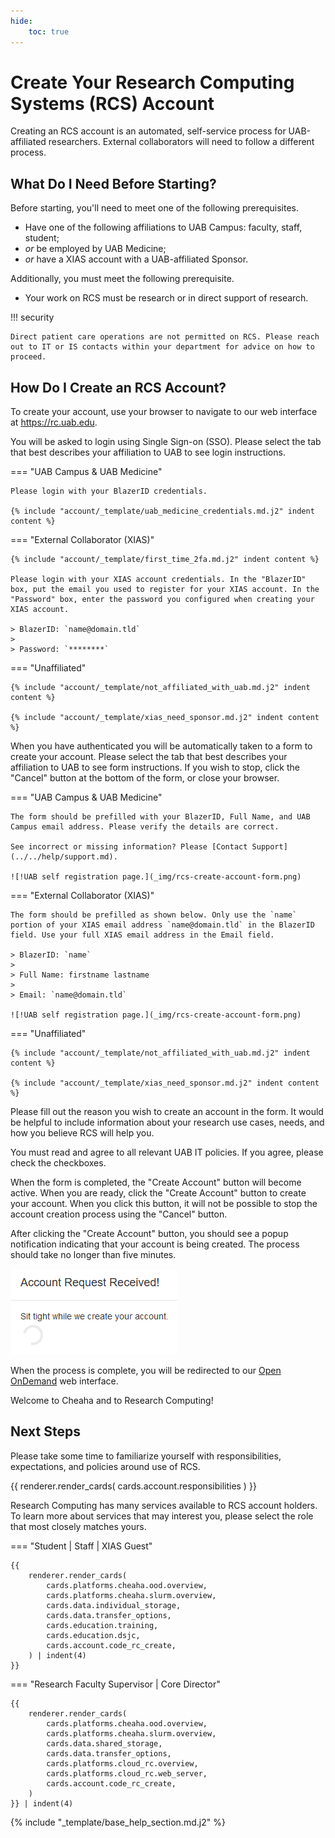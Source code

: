 ```yaml
---
hide:
    toc: true
---
```


# Create Your Research Computing Systems (RCS) Account

Creating an RCS account is an automated, self-service process for UAB-affiliated researchers. External collaborators will need to follow a different process.

## What Do I Need Before Starting?

Before starting, you'll need to meet one of the following prerequisites.

- Have one of the following affiliations to UAB Campus: faculty, staff, student;
- _or_ be employed by UAB Medicine;
- _or_ have a XIAS account with a UAB-affiliated Sponsor.

Additionally, you must meet the following prerequisite.

- Your work on RCS must be research or in direct support of research.

<!-- markdownlint-disable MD046 -->
!!! security

    Direct patient care operations are not permitted on RCS. Please reach out to IT or IS contacts within your department for advice on how to proceed.
<!-- markdownlint-enable MD046 -->

## How Do I Create an RCS Account?

To create your account, use your browser to navigate to our web interface at <https://rc.uab.edu>.

You will be asked to login using Single Sign-on (SSO). Please select the tab that best describes your affiliation to UAB to see login instructions.

<!-- markdownlint-disable MD046 -->
=== "UAB Campus & UAB Medicine"

    Please login with your BlazerID credentials.

    {% include "account/_template/uab_medicine_credentials.md.j2" indent content %}

=== "External Collaborator (XIAS)"

    {% include "account/_template/first_time_2fa.md.j2" indent content %}

    Please login with your XIAS account credentials. In the "BlazerID" box, put the email you used to register for your XIAS account. In the "Password" box, enter the password you configured when creating your XIAS account.

    > BlazerID: `name@domain.tld`
    >
    > Password: `********`

=== "Unaffiliated"

    {% include "account/_template/not_affiliated_with_uab.md.j2" indent content %}

    {% include "account/_template/xias_need_sponsor.md.j2" indent content %}
<!-- markdownlint-enable MD046 -->

When you have authenticated you will be automatically taken to a form to create your account. Please select the tab that best describes your affiliation to UAB to see form instructions. If you wish to stop, click the "Cancel" button at the bottom of the form, or close your browser.

<!-- markdownlint-disable MD046 -->
=== "UAB Campus & UAB Medicine"

    The form should be prefilled with your BlazerID, Full Name, and UAB Campus email address. Please verify the details are correct.

    See incorrect or missing information? Please [Contact Support](../../help/support.md).

    ![!UAB self registration page.](_img/rcs-create-account-form.png)

=== "External Collaborator (XIAS)"

    The form should be prefilled as shown below. Only use the `name` portion of your XIAS email address `name@domain.tld` in the BlazerID field. Use your full XIAS email address in the Email field.

    > BlazerID: `name`
    >
    > Full Name: firstname lastname
    >
    > Email: `name@domain.tld`

    ![!UAB self registration page.](_img/rcs-create-account-form.png)

=== "Unaffiliated"

    {% include "account/_template/not_affiliated_with_uab.md.j2" indent content %}

    {% include "account/_template/xias_need_sponsor.md.j2" indent content %}
<!-- markdownlint-enable MD046 -->

Please fill out the reason you wish to create an account in the form. It would be helpful to include information about your research use cases, needs, and how you believe RCS will help you.

You must read and agree to all relevant UAB IT policies. If you agree, please check the checkboxes.

When the form is completed, the "Create Account" button will become active. When you are ready, click the "Create Account" button to create your account. When you click this button, it will not be possible to stop the account creation process using the "Cancel" button.

After clicking the "Create Account" button, you should see a popup notification indicating that your account is being created. The process should take no longer than five minutes.

![!Account creation notification popup](_img/rcs-create-account-wait.png)

When the process is complete, you will be redirected to our [Open OnDemand](../../cheaha/open_ondemand/index.md) web interface.

Welcome to Cheaha and to Research Computing!

## Next Steps

Please take some time to familiarize yourself with responsibilities, expectations, and policies around use of RCS.

{{
    renderer.render_cards(
        cards.account.responsibilities
    )
}}

Research Computing has many services available to RCS account holders. To learn more about services that may interest you, please select the role that most closely matches yours.

<!-- markdownlint-disable MD046 -->
=== "Student | Staff | XIAS Guest"

    {{
        renderer.render_cards(
            cards.platforms.cheaha.ood.overview,
            cards.platforms.cheaha.slurm.overview,
            cards.data.individual_storage,
            cards.data.transfer_options,
            cards.education.training,
            cards.education.dsjc,
            cards.account.code_rc_create,
        ) | indent(4)
    }}

=== "Research Faculty Supervisor | Core Director"

    {{
        renderer.render_cards(
            cards.platforms.cheaha.ood.overview,
            cards.platforms.cheaha.slurm.overview,
            cards.data.shared_storage,
            cards.data.transfer_options,
            cards.platforms.cloud_rc.overview,
            cards.platforms.cloud_rc.web_server,
            cards.account.code_rc_create,
        )
    }} | indent(4)
<!-- markdownlint-enable MD046 -->

{% include "_template/base_help_section.md.j2" %}
